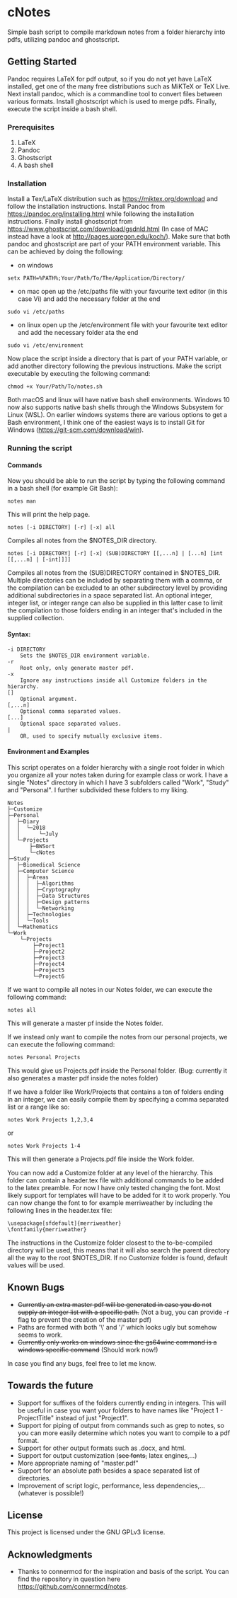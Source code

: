 # cNotes

Simple bash script to compile markdown notes from a folder hierarchy into pdfs, utilizing pandoc and ghostscript. 

## Getting Started

Pandoc requires LaTeX for pdf output, so if you do not yet have LaTeX installed, get one of the many free distributions such as MiKTeX or TeX Live. Next install pandoc, which is a commandline tool to convert files between various formats. Install ghostscript which is used to merge pdfs. Finally, execute the script inside a bash shell.

### Prerequisites

1) LaTeX 
2) Pandoc 
3) Ghostscript 
4) A bash shell

### Installation

Install a Tex/LaTeX distribution such as <https://miktex.org/download> and follow the installation instructions. Install Pandoc from <https://pandoc.org/installing.html> while following the installation instructions. Finally install ghostscript from <https://www.ghostscript.com/download/gsdnld.html> (In case of MAC instead have a look at <http://pages.uoregon.edu/koch/>). Make sure that both pandoc and ghostscript are part of your PATH environment variable. This can be achieved by doing the following:

+ on windows
```
setx PATH=%PATH%;Your/Path/To/The/Application/Directory/
```
+ on mac
open up the /etc/paths file with your favourite text editor (in this case Vi) and add the necessary folder at the end
```
sudo vi /etc/paths
```
+ on linux
open up the /etc/environment file with your favourite text editor and add the necessary folder ata the end
```
sudo vi /etc/environment
```
Now place the script inside a directory that is part of your PATH variable, or add another directory following the previous instructions. Make the script executable by executing the following command:
```
chmod +x Your/Path/To/notes.sh
```

Both macOS and linux will have native bash shell environments. Windows 10 now also supports native bash shells through the Windows Subsystem for Linux (WSL). On earlier windows systems there are various options to get a Bash environment, I think one of the easiest ways is to install Git for Windows (<https://git-scm.com/download/win>).

### Running the script

#### Commands

Now you should be able to run the script by typing the following command in a bash shell (for example Git Bash):

```
notes man
```
This will print the help page.
```
notes [-i DIRECTORY] [-r] [-x] all
```
Compiles all notes from the $NOTES_DIR directory.
```
notes [-i DIRECTORY] [-r] [-x] (SUB)DIRECTORY [[,...n] | [...n] [int [[,...n] | [-int]]]]
```
Compiles all notes from the (SUB)DIRECTORY contained in $NOTES_DIR. Multiple directories can be included by separating them with a comma, or the compilation can be excluded to an other subdirectory level by providing additional subdirectories in a space separated list. An optional integer, integer list, or integer range can also be supplied in this latter case to limit the compilation to those folders ending in an integer that's included in the supplied collection.

#### Syntax:

	-i DIRECTORY
		Sets the $NOTES_DIR environment variable.
	-r
		Root only, only generate master pdf.
	-x
		Ignore any instructions inside all Customize folders in the hierarchy.
	[]
		Optional argument.
	[,...n]
		Optional comma separated values.
	[...]
		Optional space separated values.
	|
		OR, used to specify mutually exclusive items.

#### Environment and Examples

This script operates on a folder hierarchy with a single root folder in which you organize all your notes taken during for example class or work. I have a single "Notes" directory in which I have 3 subfolders called "Work", "Study" and "Personal". I further subdivided these folders to my liking.

```
Notes
├─Customize
├─Personal
│  ├─Diary
│  │  └─2018
│  │      └─July
│  └─Projects
│      ├─BWSort
│      └─cNotes
├─Study
│  ├─Biomedical Science
│  ├─Computer Science
│  │  ├─Areas
│  │  │  ├─Algorithms
│  │  │  ├─Cryptography
│  │  │  ├─Data Structures
│  │  │  ├─Design patterns
│  │  │  └─Networking
│  │  ├─Technologies
│  │  └─Tools
│  └─Mathematics
└─Work
    └─Projects
        ├─Project1
        ├─Project2
        ├─Project3
        ├─Project4
        ├─Project5
        └─Project6
```

If we want to compile all notes in our Notes folder, we can execute the following command:
```
notes all
```
This will generate a master pf inside the Notes folder.

If we instead only want to compile the notes from our personal projects, we can execute the following command:
```
notes Personal Projects
```
This would give us Projects.pdf inside the Personal folder. (Bug: currently it also generates a master pdf inside the notes folder)

If we have a folder like Work/Projects that contains a ton of folders ending in an integer, we can easily compile them by specifying a comma separated list or a range like so:
```
notes Work Projects 1,2,3,4
```
or
```
notes Work Projects 1-4
```
This will then generate a Projects.pdf file inside the Work folder.

You can now add a Customize folder at any level of the hierarchy. This folder can contain a header.tex file with additional commands to be added to the latex preamble. For now I have only tested changing the font. Most likely support for templates will have to be added for it to work properly. You can now change the font to for example merriweather by including the following lines in the header.tex file:
```
\usepackage[sfdefault]{merriweather}
\fontfamily{merriweather}
```
The instructions in the Customize folder closest to the to-be-compiled directory will be used, this means that it will also search the parent directory all the way to the root $NOTES_DIR. If no Customize folder is found, default values will be used.

## Known Bugs

+ ~~Currently an extra master pdf will be generated in case you do not supply an integer list with a specific path.~~ (Not a bug, you can provide -r flag to prevent the creation of the master pdf)
+ Paths are formed with both '\\' and '/' which looks ugly but somehow seems to work.
+ ~~Currently only works on windows since the gs64winc command is a windows specific command~~ (Should work now!)

In case you find any bugs, feel free to let me know.

## Towards the future

+ Support for suffixes of the folders currently ending in integers. This will be useful in case you want your folders to have names like "Project 1 - ProjectTitle" instead of just "Project1".
+ Support for piping of output from commands such as grep to notes, so you can more easily determine which notes you want to compile to a pdf format.
+ Support for other output formats such as .docx, and html.
+ Support for output customization (~~see fonts,~~ latex engines,...)
+ More appropriate naming of "master.pdf"
+ Support for an absolute path besides a space separated list of directories.
+ Improvement of script logic, performance, less dependencies,... (whatever is possible!)

## License

This project is licensed under the GNU GPLv3 license.

## Acknowledgments

* Thanks to connermcd for the inspiration and basis of the script. You can find the repository in question here <https://github.com/connermcd/notes>.
